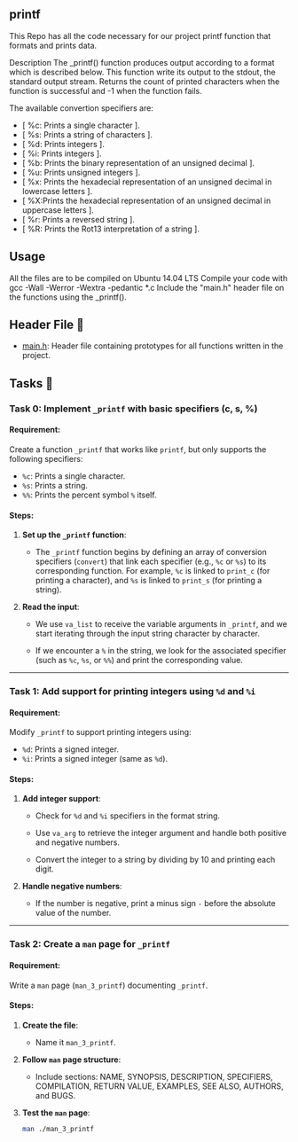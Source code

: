 ## printf

This Repo has all the code necessary for our project printf function that formats and prints data.

Description
The _printf() function produces output according to a format which is described below. This function write its output to the stdout, the standard output stream. Returns the count of printed characters when the function is successful and -1 when the function fails.

The available convertion specifiers are:

* [ %c: Prints a single character ].
* [ %s: Prints a string of characters ].
* [ %d: Prints integers ].
* [ %i: Prints integers ].
* [ %b: Prints the binary representation of an unsigned decimal ].
* [ %u: Prints unsigned integers ].
* [ %x: Prints the hexadecial representation of an unsigned decimal in lowercase letters ].
* [ %X:Prints the hexadecial representation of an unsigned decimal in uppercase letters ].
* [ %r: Prints a reversed string ].
* [ %R: Prints the Rot13 interpretation of a string ].

##  Usage

All the files are to be compiled on Ubuntu 14.04 LTS
Compile your code with gcc -Wall -Werror -Wextra -pedantic *.c
Include the "main.h" header file on the functions using the _printf().

## Header File :file_folder:

* [main.h](./main.h): Header file containing prototypes for all functions written
in the project.

## Tasks :page_with_curl:

### Task 0: Implement `_printf` with basic specifiers (c, s, %)

#### **Requirement**:

Create a function `_printf` that works like `printf`, but only supports the following specifiers:

*   `%c`: Prints a single character.
*   `%s`: Prints a string.
*   `%%`: Prints the percent symbol `%` itself.

#### **Steps**:

1.  **Set up the `_printf` function**:
    
    *   The `_printf` function begins by defining an array of conversion specifiers (`convert`) that link each specifier (e.g., `%c` or `%s`) to its corresponding function. For example, `%c` is linked to `print_c` (for printing a character), and `%s` is linked to `print_s` (for printing a string).
        
2.  **Read the input**:
    
    *   We use `va_list` to receive the variable arguments in `_printf`, and we start iterating through the input string character by character.
        
    *   If we encounter a `%` in the string, we look for the associated specifier (such as `%c`, `%s`, or `%%`) and print the corresponding value.

---

### Task 1: Add support for printing integers using `%d` and `%i`

#### **Requirement**:

Modify `_printf` to support printing integers using:

*   `%d`: Prints a signed integer.
*   `%i`: Prints a signed integer (same as `%d`).

#### **Steps**:

1.  **Add integer support**:
    
    *   Check for `%d` and `%i` specifiers in the format string.
        
    *   Use `va_arg` to retrieve the integer argument and handle both positive and negative numbers.
        
    *   Convert the integer to a string by dividing by 10 and printing each digit.

2.  **Handle negative numbers**:
    
    *   If the number is negative, print a minus sign `-` before the absolute value of the number.

---

### Task 2: Create a `man` page for `_printf`

#### **Requirement**:  
Write a `man` page (`man_3_printf`) documenting `_printf`.  

#### **Steps**:  

1. **Create the file**:  
   - Name it `man_3_printf`.  

2. **Follow `man` page structure**:  
   - Include sections: NAME, SYNOPSIS, DESCRIPTION, SPECIFIERS, COMPILATION, RETURN VALUE, EXAMPLES, SEE ALSO, AUTHORS, and BUGS.  

3. **Test the `man` page**:  
   ```sh
   man ./man_3_printf
